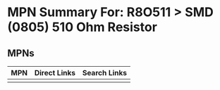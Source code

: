 



# MPN Summary For: R8O511 > SMD (0805) 510 Ohm Resistor

## MPNs
  

|MPN|Direct Links|Search Links|
| :--- | :--- | :--- |
||||
